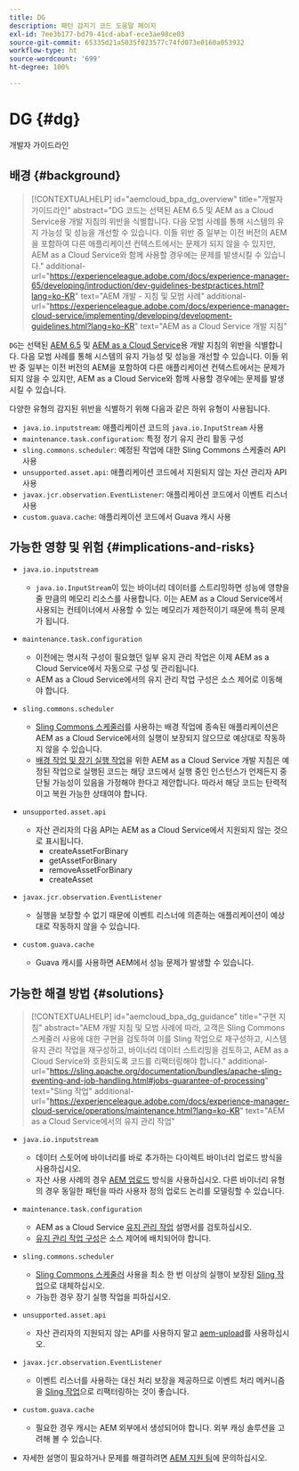```yaml
---
title: DG
description: 패턴 감지기 코드 도움말 페이지
exl-id: 7ee3b177-bd79-41cd-abaf-ece3ae98ce03
source-git-commit: 65335d21a5035f023577c74fd073e0160a053932
workflow-type: ht
source-wordcount: '699'
ht-degree: 100%

---
```


# DG {#dg}

개발자 가이드라인

## 배경 {#background}

>[!CONTEXTUALHELP]
>id="aemcloud_bpa_dg_overview"
>title="개발자 가이드라인"
>abstract="DG 코드는 선택된 AEM 6.5 및 AEM as a Cloud Service용 개발 지침의 위반을 식별합니다. 다음 모범 사례를 통해 시스템의 유지 가능성 및 성능을 개선할 수 있습니다. 이들 위반 중 일부는 이전 버전의 AEM을 포함하여 다른 애플리케이션 컨텍스트에서는 문제가 되지 않을 수 있지만, AEM as a Cloud Service와 함께 사용할 경우에는 문제를 발생시킬 수 있습니다."
>additional-url="https://experienceleague.adobe.com/docs/experience-manager-65/developing/introduction/dev-guidelines-bestpractices.html?lang=ko-KR" text="AEM 개발 - 지침 및 모범 사례"
>additional-url="https://experienceleague.adobe.com/docs/experience-manager-cloud-service/implementing/developing/development-guidelines.html?lang=ko-KR" text="AEM as a Cloud Service 개발 지침"


`DG`는 선택된 [AEM 6.5](https://experienceleague.adobe.com/docs/experience-manager-65/developing/introduction/dev-guidelines-bestpractices.html?lang=ko-KR) 및 [AEM as a Cloud Service](https://experienceleague.adobe.com/docs/experience-manager-cloud-service/implementing/developing/development-guidelines.html?lang=ko-KR)용 개발 지침의 위반을 식별합니다. 다음 모범 사례를 통해 시스템의 유지 가능성 및 성능을 개선할 수 있습니다. 이들 위반 중 일부는 이전 버전의 AEM을 포함하여 다른 애플리케이션 컨텍스트에서는 문제가 되지 않을 수 있지만, AEM as a Cloud Service와 함께 사용할 경우에는 문제를 발생시킬 수 있습니다.

다양한 유형의 감지된 위반을 식별하기 위해 다음과 같은 하위 유형이 사용됩니다.

* `java.io.inputstream`: 애플리케이션 코드의 `java.io.InputStream` 사용
* `maintenance.task.configuration`: 특정 정기 유지 관리 활동 구성
* `sling.commons.scheduler`: 예정된 작업에 대한 Sling Commons 스케줄러 API 사용
* `unsupported.asset.api`: 애플리케이션 코드에서 지원되지 않는 자산 관리자 API 사용
* `javax.jcr.observation.EventListener`: 애플리케이션 코드에서 이벤트 리스너 사용
* `custom.guava.cache`: 애플리케이션 코드에서 Guava 캐시 사용

## 가능한 영향 및 위험 {#implications-and-risks}

* `java.io.inputstream`
   * `java.io.InputStream`이 있는 바이너리 데이터를 스트리밍하면 성능에 영향을 줄 만큼의 메모리 리소스를 사용합니다. 이는 AEM as a Cloud Service에서 사용되는 컨테이너에서 사용할 수 있는 메모리가 제한적이기 때문에 특히 문제가 됩니다.

* `maintenance.task.configuration`
   * 이전에는 명시적 구성이 필요했던 일부 유지 관리 작업은 이제 AEM as a Cloud Service에서 자동으로 구성 및 관리됩니다.
   * AEM as a Cloud Service에서의 유지 관리 작업 구성은 소스 제어로 이동해야 합니다.

* `sling.commons.scheduler`
   * [Sling Commons 스케줄러](https://sling.apache.org/documentation/bundles/scheduler-service-commons-scheduler.html)를 사용하는 배경 작업에 종속된 애플리케이션은 AEM as a Cloud Service에서의 실행이 보장되지 않으므로 예상대로 작동하지 않을 수 있습니다.
   * [배경 작업 및 장기 실행 작업](https://experienceleague.adobe.com/docs/experience-manager-cloud-service/implementing/developing/development-guidelines.html?lang=ko-KR#background-tasks-and-long-running-jobs)을 위한 AEM as a Cloud Service 개발 지침은 예정된 작업으로 실행된 코드는 해당 코드에서 실행 중인 인스턴스가 언제든지 중단될 가능성이 있음을 가정해야 한다고 제안합니다. 따라서 해당 코드는 탄력적이고 복원 가능한 상태여야 합니다.

* `unsupported.asset.api`
   * 자산 관리자의 다음 API는 AEM as a Cloud Service에서 지원되지 않는 것으로 표시됩니다.
      * createAssetForBinary
      * getAssetForBinary
      * removeAssetForBinary
      * createAsset

* `javax.jcr.observation.EventListener`
   * 실행을 보장할 수 없기 때문에 이벤트 리스너에 의존하는 애플리케이션이 예상대로 작동하지 않을 수 있습니다.

* `custom.guava.cache`
   * Guava 캐시를 사용하면 AEM에서 성능 문제가 발생할 수 있습니다.


## 가능한 해결 방법 {#solutions}

>[!CONTEXTUALHELP]
>id="aemcloud_bpa_dg_guidance"
>title="구현 지침"
>abstract="AEM 개발 지침 및 모범 사례에 따라, 고객은 Sling Commons 스케줄러 사용에 대한 구현을 검토하여 이를 Sling 작업으로 재구성하고, 시스템 유지 관리 작업을 재구성하고, 바이너리 데이터 스트리밍을 검토하고, AEM as a Cloud Service와 호환되도록 코드를 리팩터링해야 합니다."
>additional-url="https://sling.apache.org/documentation/bundles/apache-sling-eventing-and-job-handling.html#jobs-guarantee-of-processing" text="Sling 작업"
>additional-url="https://experienceleague.adobe.com/docs/experience-manager-cloud-service/operations/maintenance.html?lang=ko-KR" text="AEM as a Cloud Service에서의 유지 관리 작업"

* `java.io.inputstream`
   * 데이터 스토어에 바이너리를 바로 추가하는 다이렉트 바이너리 업로드 방식을 사용하십시오.
   * 자산 사용 사례의 경우 [AEM 업로드](https://github.com/adobe/aem-upload) 방식을 사용하십시오. 다른 바이너리 유형의 경우 동일한 패턴을 따라 사용자 정의 업로드 논리를 모델링할 수 있습니다.

* `maintenance.task.configuration`
   * AEM as a Cloud Service [유지 관리 작업](https://experienceleague.adobe.com/docs/experience-manager-cloud-service/operations/maintenance.html?lang=ko-KR) 설명서를 검토하십시오.
   * [유지 관리 작업 구성](https://experienceleague.adobe.com/docs/experience-manager-cloud-service/implementing/deploying/overview.html?lang=ko-KR#maintenance-tasks-configuration-in-source-control)은 소스 제어에 배치되어야 합니다.

* `sling.commons.scheduler`
   * [Sling Commons 스케줄러](https://sling.apache.org/documentation/bundles/scheduler-service-commons-scheduler.html) 사용을 최소 한 번 이상의 실행이 보장된 [Sling 작업](https://sling.apache.org/documentation/bundles/apache-sling-eventing-and-job-handling.html#jobs-guarantee-of-processing)으로 대체하십시오.
   * 가능한 경우 장기 실행 작업을 피하십시오.

* `unsupported.asset.api`
   * 자산 관리자의 지원되지 않는 API를 사용하지 말고 [aem-upload](https://github.com/adobe/aem-upload)를 사용하십시오.

* `javax.jcr.observation.EventListener`
   * 이벤트 리스너를 사용하는 대신 처리 보장을 제공하므로 이벤트 처리 메커니즘을 [Sling 작업](https://sling.apache.org/documentation/bundles/apache-sling-eventing-and-job-handling.html#jobs-guarantee-of-processing)으로 리팩터링하는 것이 좋습니다.

* `custom.guava.cache`
   * 필요한 경우 캐시는 AEM 외부에서 생성되어야 합니다. 외부 캐싱 솔루션을 고려해 볼 수 있습니다.
* 자세한 설명이 필요하거나 문제를 해결하려면 [AEM 지원 팀](https://helpx.adobe.com/kr/enterprise/using/support-for-experience-cloud.html)에 문의하십시오.
